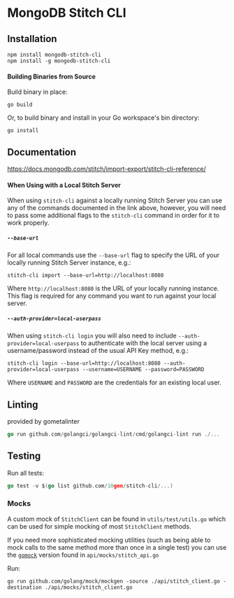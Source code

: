 # MongoDB Stitch CLI

## Installation

```
npm install mongodb-stitch-cli
npm install -g mongodb-stitch-cli
```

#### Building Binaries from Source
Build binary in place:
```
go build
```
Or, to build binary and install in your Go workspace's bin directory:
```
go install
```


## Documentation

https://docs.mongodb.com/stitch/import-export/stitch-cli-reference/

#### When Using with a Local Stitch Server
When using `stitch-cli` against a locally running Stitch Server you can use any of the commands documented in the link above, however, you will need to pass some additional flags to the `stitch-cli` command in order for it to work properly.

##### `--base-url`
For all local commands use the `--base-url` flag to specify the URL of your locally running Stitch Server instance, e.g.:
```
stitch-cli import --base-url=http://localhost:8080
```

Where `http://localhost:8080` is the URL of your locally running instance. This flag is required for any command you want to run against your local server.

##### `--auth-provider=local-userpass`
When using `stitch-cli login` you will also need to include `--auth-provider=local-userpass` to authenticate with the local server using a username/password instead of the usual API Key method, e.g.:
```
stitch-cli login --base-url=http://localhost:8080 --auth-provider=local-userpass --username=USERNAME --password=PASSWORD
```

Where `USERNAME` and `PASSWORD` are the credentials for an existing local user.

## Linting

provided by gometalinter

```go
go run github.com/golangci/golangci-lint/cmd/golangci-lint run ./...
```

## Testing

Run all tests:

```go
go test -v $(go list github.com/10gen/stitch-cli/...)
```


### Mocks

A custom mock of `StitchClient` can be found in `utils/test/utils.go` which can be used for simple mocking of most `StitchClient` methods.

If you need more sophisticated mocking utilities (such as being able to mock calls to the same method more than once in a single test) you can use the [`gomock`](https://github.com/golang/mock) version found in `api/mocks/stitch_api.go`

Run:

```
go run github.com/golang/mock/mockgen -source ./api/stitch_client.go -destination ./api/mocks/stitch_client.go
```

